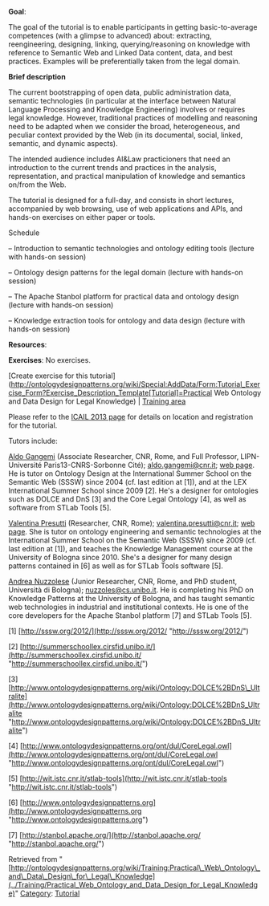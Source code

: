 __Goal__:


The goal of the tutorial is to enable participants in getting basic-to-average competences (with a glimpse to advanced) about: extracting, reengineering, designing, linking, querying/reasoning on knowledge with reference to Semantic Web and Linked Data content, data, and best practices. Examples will be preferentially taken from the legal domain.


__Brief description__


The current bootstrapping of open data, public administration data, semantic technologies (in particular at the interface between Natural Language Processing and Knowledge Engineering) involves or requires legal knowledge. 
However, traditional practices of modelling and reasoning need to be adapted when we consider the broad, heterogeneous, and peculiar context provided by the Web (in its documental, social, linked, semantic, and dynamic aspects).


The intended audience includes AI&Law practicioners that need an introduction to the current trends and practices in the analysis, representation, and practical manipulation of knowledge and semantics on/from the Web.


The tutorial is designed for a full-day, and consists in short lectures, accompanied by web browsing, use of web applications and APIs, and hands-on exercises on either paper or tools.


Schedule


– Introduction to semantic technologies and ontology editing tools (lecture with hands-on session)


– Ontology design patterns for the legal domain (lecture with hands-on session)


– The Apache Stanbol platform for practical data and ontology design (lecture with hands-on session)


– Knowledge extraction tools for ontology and data design (lecture with hands-on session)




__Resources__:


__Exercises__:
No exercises.



[Create exercise for this tutorial](http://ontologydesignpatterns.org/wiki/Special:AddData/Form:Tutorial_Exercise_Form?Exercise_Description_Template[Tutorial]=Practical Web Ontology and Data Design for Legal Knowledge) | [Training area](../Training/Main "Training:Main")

Please refer to the [ICAIL 2013 page](http://icail2013.ittig.cnr.it/ "http://icail2013.ittig.cnr.it/") for details on location and registration for the tutorial.


Tutors include:


[Aldo Gangemi](../User/AldoGangemi "User:AldoGangemi") (Associate Researcher, CNR, Rome, and Full Professor, LIPN-Université Paris13-CNRS-Sorbonne Cité); aldo.gangemi@cnr.it; [web page](http://www.istc.cnr.it/people/aldo-gangemi "http://www.istc.cnr.it/people/aldo-gangemi").
He is tutor on Ontology Design at the International Summer School on the Semantic Web (SSSW) since 2004 (cf. last edition at [1]), and at the LEX International Summer School since 2009 [2]. He's a designer for ontologies such as DOLCE and DnS [3] and the Core Legal Ontology [4], as well as software from STLab Tools [5].


[Valentina Presutti](../User/ValentinaPresutti "User:ValentinaPresutti") (Researcher, CNR, Rome); valentina.presutti@cnr.it; [web page](http://www.istc.cnr.it/people/valentina-presutti "http://www.istc.cnr.it/people/valentina-presutti").
She is tutor on ontology engineering and semantic technologies at the International Summer School on the Semantic Web (SSSW) since 2009 (cf. last edition at [1]), and teaches the Knowledge Management course at the University of Bologna since 2010. She's a designer for many design patterns contained in [6] as well as for STLab Tools software [5].


[Andrea Nuzzolese](http://stlab.istc.cnr.it/stlab/User:AndreaNuzzolese "http://stlab.istc.cnr.it/stlab/User:AndreaNuzzolese") (Junior Researcher, CNR, Rome, and PhD student, Università di Bologna); nuzzoles@cs.unibo.it.
He is completing his PhD on Knowledge Patterns at the University of Bologna, and has taught semantic web technologies in industrial and institutional contexts. He is one of the core developers for the Apache Stanbol platform [7] and STLab Tools [5].


[1] [http://sssw.org/2012/](http://sssw.org/2012/ "http://sssw.org/2012/")


[2] [http://summerschoollex.cirsfid.unibo.it/](http://summerschoollex.cirsfid.unibo.it/ "http://summerschoollex.cirsfid.unibo.it/")


[3] [http://www.ontologydesignpatterns.org/wiki/Ontology:DOLCE%2BDnS\_Ultralite](http://www.ontologydesignpatterns.org/wiki/Ontology:DOLCE%2BDnS_Ultralite "http://www.ontologydesignpatterns.org/wiki/Ontology:DOLCE%2BDnS_Ultralite")


[4] [http://www.ontologydesignpatterns.org/ont/dul/CoreLegal.owl](http://www.ontologydesignpatterns.org/ont/dul/CoreLegal.owl "http://www.ontologydesignpatterns.org/ont/dul/CoreLegal.owl")


[5] [http://wit.istc.cnr.it/stlab-tools](http://wit.istc.cnr.it/stlab-tools "http://wit.istc.cnr.it/stlab-tools")


[6] [http://www.ontologydesignpatterns.org](http://www.ontologydesignpatterns.org "http://www.ontologydesignpatterns.org")


[7] [http://stanbol.apache.org/](http://stanbol.apache.org/ "http://stanbol.apache.org/")





Retrieved from "[http://ontologydesignpatterns.org/wiki/Training:Practical\_Web\_Ontology\_and\_Data\_Design\_for\_Legal\_Knowledge](../Training/Practical_Web_Ontology_and_Data_Design_for_Legal_Knowledge)"
 [Category](http://ontologydesignpatterns.org/wiki/Special:Categories "Special:Categories"): [Tutorial](../Category/Tutorial "Category:Tutorial")